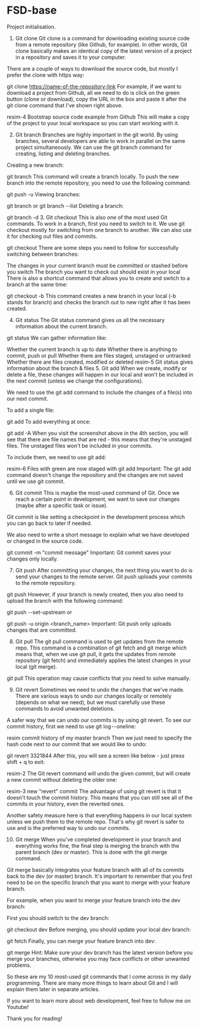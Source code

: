 # FSD-base
Project initialisation.


1. Git clone
Git clone is a command for downloading existing source code from a remote repository (like Github, for example). In other words, Git clone basically makes an identical copy of the latest version of a project in a repository and saves it to your computer.

There are a couple of ways to download the source code, but mostly I prefer the clone with https way:

git clone <https://name-of-the-repository-link>
For example, if we want to download a project from Github, all we need to do is click on the green button (clone or download), copy the URL in the box and paste it after the git clone command that I've shown right above.

resim-4
Bootstrap source code example from Github
This will make a copy of the project to your local workspace so you can start working with it.

2. Git branch
Branches are highly important in the git world. By using branches, several developers are able to work in parallel on the same project simultaneously. We can use the git branch command for creating, listing and deleting branches.

Creating a new branch:

git branch <branch-name>
This command will create a branch locally. To push the new branch into the remote repository, you need to use the following command:

git push -u <remote> <branch-name>
Viewing branches:

git branch or git branch --list
Deleting a branch:

git branch -d <branch-name>
3. Git checkout
This is also one of the most used Git commands. To work in a branch, first you need to switch to it. We use git checkout mostly for switching from one branch to another. We can also use it for checking out files and commits.

git checkout <name-of-your-branch>
There are some steps you need to follow for successfully switching between branches:

The changes in your current branch must be committed or stashed before you switch
The branch you want to check out should exist in your local
There is also a shortcut command that allows you to create and switch to a branch at the same time:

git checkout -b <name-of-your-branch>
This command creates a new branch in your local (-b stands for branch) and checks the branch out to new right after it has been created.

4. Git status
The Git status command gives us all the necessary information about the current branch. 

git status
We can gather information like:

Whether the current branch is up to date
Whether there is anything to commit, push or pull
Whether there are files staged, unstaged or untracked
Whether there are files created, modified or deleted
resim-5
Git status gives information about the branch & files
5. Git add
When we create, modify or delete a file, these changes will happen in our local and won't be included in the next commit (unless we change the configurations).

We need to use the git add command to include the changes of a file(s) into our next commit. 

To add a single file:

git add <file>
To add everything at once:

git add -A
When you visit the screenshot above in the 4th section, you will see that there are file names that are red - this means that they're unstaged files. The unstaged files won't be included in your commits.

To include them, we need to use git add:

resim-6
Files with green are now staged with git add
Important: The git add command doesn't change the repository and the changes are not saved until we use git commit.

6. Git commit
This is maybe the most-used command of Git. Once we reach a certain point in development, we want to save our changes (maybe after a specific task or issue).

Git commit is like setting a checkpoint in the development process which you can go back to later if needed.

We also need to write a short message to explain what we have developed or changed in the source code.

git commit -m "commit message"
Important: Git commit saves your changes only locally.

7. Git push
After committing your changes, the next thing you want to do is send your changes to the remote server. Git push uploads your commits to the remote repository.

git push <remote> <branch-name>
However, if your branch is newly created, then you also need to upload the branch with the following command:

git push --set-upstream <remote> <name-of-your-branch>
or

git push -u origin <branch_name>
Important: Git push only uploads changes that are committed.

8. Git pull
The git pull command is used to get updates from the remote repo. This command is a combination of git fetch and git merge which means that, when we use git pull, it gets the updates from remote repository (git fetch) and immediately applies the latest changes in your local (git merge).

git pull <remote>
This operation may cause conflicts that you need to solve manually.

9. Git revert
Sometimes we need to undo the changes that we've made. There are various ways to undo our changes locally or remotely (depends on what we need), but we must carefully use these commands to avoid unwanted deletions.

A safer way that we can undo our commits is by using git revert. To see our commit history, first we need to use git log -- oneline:

resim
commit history of my master branch
Then we just need to specify the hash code next to our commit that we would like to undo:

git revert 3321844
After this, you will see a screen like below - just press shift + q to exit:

resim-2
The Git revert command will undo the given commit, but will create a new commit without deleting the older one:

resim-3
new "revert" commit
The advantage of using git revert is that it doesn't touch the commit history. This means that you can still see all of the commits in your history, even the reverted ones. 

Another safety measure here is that everything happens in our local system unless we push them to the remote repo. That's why git revert is safer to use and is the preferred way to undo our commits.

10. Git merge
When you've completed development in your branch and everything works fine, the final step is merging the branch with the parent branch (dev or master). This is done with the git merge command.

Git merge basically integrates your feature branch with all of its commits back to the dev (or master) branch. It's important to remember that you first need to be on the specific branch that you want to merge with your feature branch.

For example, when you want to merge your feature branch into the dev branch:

First you should switch to the dev branch:

git checkout dev
Before merging, you should update your local dev branch:

git fetch
Finally, you can merge your feature branch into dev:

git merge <branch-name>
Hint: Make sure your dev branch has the latest version before you merge your branches, otherwise you may face conflicts or other unwanted problems.

So these are my 10 most-used git commands that I come across in my daily programming. There are many more things to learn about Git and I will explain them later in separate articles.

If you want to learn more about web development, feel free to follow me on Youtube!

Thank you for reading!

